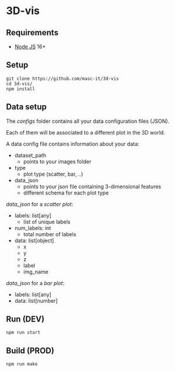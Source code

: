 # 3D-vis

## Requirements
- [Node JS](https://nodejs.org/it/download/) 16+

## Setup

    git clone https://github.com/masc-it/3d-vis
    cd 3d-vis/
    npm install

## Data setup

The *configs* folder contains all your data configuration files (JSON).

Each of them will be associated to a different plot in the 3D world.

A data config file contains information about your data:

- dataset_path
    - points to your images folder
- type
    - plot type (scatter, bar, ..)
- data_json
    - points to your json file containing 3-dimensional features
    - different schema for each plot type

*data_json* for a *scatter plot*:

- labels: list[any]
    - list of unique labels
- num_labels: int
    - total number of labels
- data: list[object]
    - x
    - y
    - z
    - label
    - img_name

*data_json* for a *bar plot*:

- labels: list[any]
- data: list[number]

## Run (DEV)

    npm run start

## Build (PROD)

    npm run make
